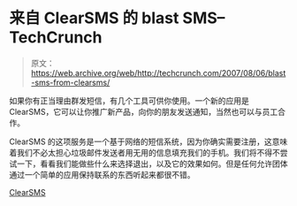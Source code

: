 # 来自 ClearSMS 的 blast SMS–TechCrunch

> 原文：<https://web.archive.org/web/http://techcrunch.com/2007/08/06/blast-sms-from-clearsms/>

如果你有正当理由群发短信，有几个工具可供你使用。一个新的应用是 ClearSMS，它可以让你推广新产品，向你的朋友发送通知，当然也可以与员工合作。

ClearSMS 的这项服务是一个基于网络的短信系统，因为你确实需要注册，这意味着我们不必太担心垃圾邮件发送者用无用的信息填充我们的手机。我们将不得不尝试一下，看看我们能做些什么来选择退出，以及它的效果如何。但是任何允许团体通过一个简单的应用保持联系的东西听起来都很不错。

[ClearSMS](https://web.archive.org/web/20210302022237/http://www.clearsms.com/)